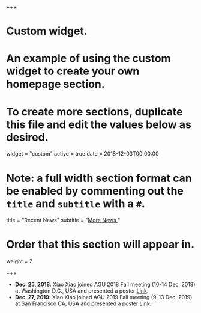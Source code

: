 +++
# Custom widget.
# An example of using the custom widget to create your own homepage section.
# To create more sections, duplicate this file and edit the values below as desired.
widget = "custom"
active = true
date = 2018-12-03T00:00:00

# Note: a full width section format can be enabled by commenting out the `title` and `subtitle` with a `#`.
title = "Recent News"
subtitle = "[More News <i class='fa fa-angle-double-right'></i>](/~xiaox17/news)"

# Order that this section will appear in.
weight = 2 

+++

-   **Dec. 25, 2018**:
    Xiao Xiao joined AGU 2018 Fall meeting (10-14 Dec. 2018) at Washington D.C., USA and presented a poster [Link](https://agu.confex.com/agu/fm18/meetingapp.cgi/Paper/388193).
-   **Dec. 27, 2019**:
    Xiao Xiao joined AGU 2019 Fall meeting (9-13 Dec. 2019) at San Francisco CA, USA and presented a poster [Link](https://agu.confex.com/agu/fm19/meetingapp.cgi/Paper/581056).
    
